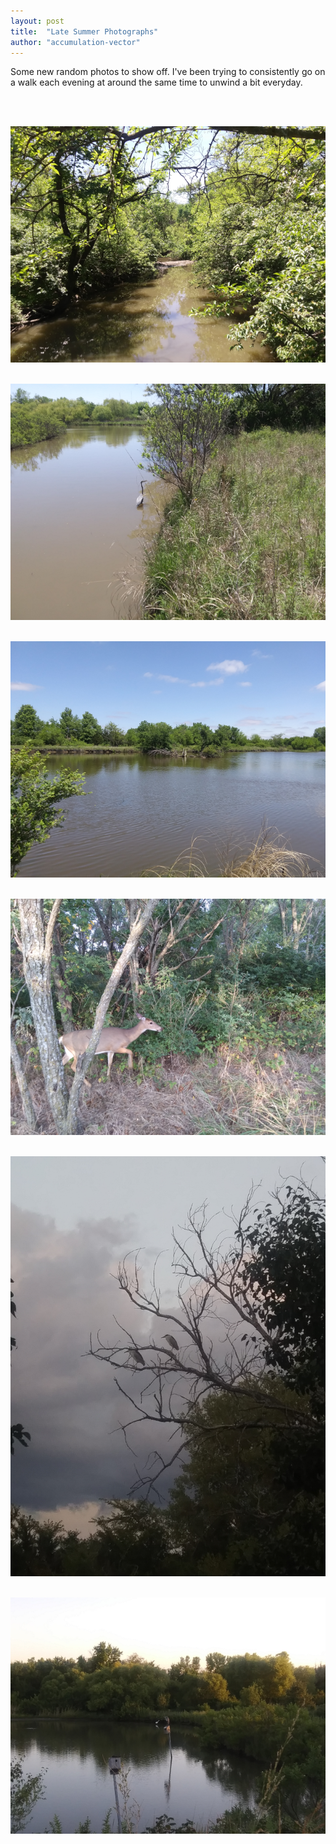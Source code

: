 ```yaml
---
layout: post
title:  "Late Summer Photographs"
author: "accumulation-vector"
---
```


Some new random photos to show off. I've been trying to consistently go on a walk each evening at around the same time to unwind a bit everyday.  <br>

<br><br>

![Photo 1](/assets/images/sept-river1.png)
<br><br>


![Photo 2](/assets/images/sept-bird.png)
<br><br>



![Photo 3](/assets/images/sept-lake1.png)
<br><br>



![Photo 4](/assets/images/sept-deer.png)
<br><br>



![Photo 5](/assets/images/sept-birds3.png)
<br><br>


![Photo 6](/assets/images/sept-birds2.png)
<br><br>
